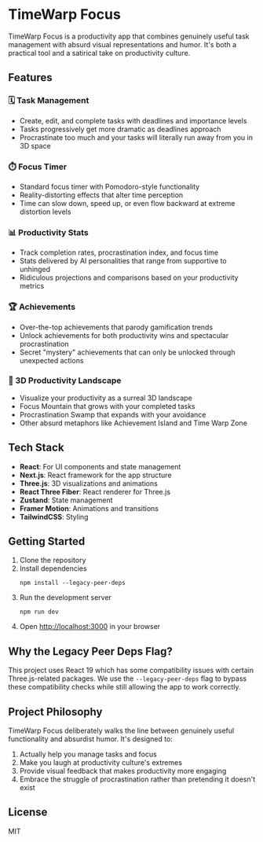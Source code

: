 # TimeWarp Focus

TimeWarp Focus is a productivity app that combines genuinely useful task management with absurd visual representations and humor. It's both a practical tool and a satirical take on productivity culture.

## Features

### 🗓️ Task Management
- Create, edit, and complete tasks with deadlines and importance levels
- Tasks progressively get more dramatic as deadlines approach
- Procrastinate too much and your tasks will literally run away from you in 3D space

### ⏱️ Focus Timer
- Standard focus timer with Pomodoro-style functionality
- Reality-distorting effects that alter time perception
- Time can slow down, speed up, or even flow backward at extreme distortion levels

### 📊 Productivity Stats
- Track completion rates, procrastination index, and focus time
- Stats delivered by AI personalities that range from supportive to unhinged
- Ridiculous projections and comparisons based on your productivity metrics

### 🏆 Achievements
- Over-the-top achievements that parody gamification trends
- Unlock achievements for both productivity wins and spectacular procrastination
- Secret "mystery" achievements that can only be unlocked through unexpected actions

### 🌄 3D Productivity Landscape
- Visualize your productivity as a surreal 3D landscape
- Focus Mountain that grows with your completed tasks
- Procrastination Swamp that expands with your avoidance 
- Other absurd metaphors like Achievement Island and Time Warp Zone

## Tech Stack

- **React**: For UI components and state management
- **Next.js**: React framework for the app structure
- **Three.js**: 3D visualizations and animations
- **React Three Fiber**: React renderer for Three.js
- **Zustand**: State management
- **Framer Motion**: Animations and transitions
- **TailwindCSS**: Styling

## Getting Started

1. Clone the repository
2. Install dependencies
   ```
   npm install --legacy-peer-deps
   ```
3. Run the development server
   ```
   npm run dev
   ```
4. Open [http://localhost:3000](http://localhost:3000) in your browser

## Why the Legacy Peer Deps Flag?

This project uses React 19 which has some compatibility issues with certain Three.js-related packages. We use the `--legacy-peer-deps` flag to bypass these compatibility checks while still allowing the app to work correctly.

## Project Philosophy

TimeWarp Focus deliberately walks the line between genuinely useful functionality and absurdist humor. It's designed to:

1. Actually help you manage tasks and focus
2. Make you laugh at productivity culture's extremes
3. Provide visual feedback that makes productivity more engaging
4. Embrace the struggle of procrastination rather than pretending it doesn't exist

## License

MIT
